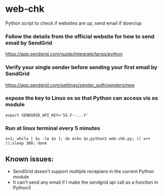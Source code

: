 # web-chk
Python script to check if websites are up, send email if down/up

### Follow the details from the official website for how to send email by SendGrid
https://app.sendgrid.com/guide/integrate/langs/python

### Verify your single sender before sending your first email by SendGrid
https://app.sendgrid.com/settings/sender_auth/senders/new

### expose the key to Linux os so that Python can access vis os module
```
export SENDGRID_API_KEY='SG.F--...Y'
```
### Run at linux terminal every 5 minutes
```
x=1; while [ $x -le $x ]; do echo $x;python3 web-chk.py; (( x++ ));sleep 300; done
```

## Known issues:
* SendGrid doesn't support multiple recepians in the current Python module
* It can't send any email if I make the sendgrid api call as a function in Python3
